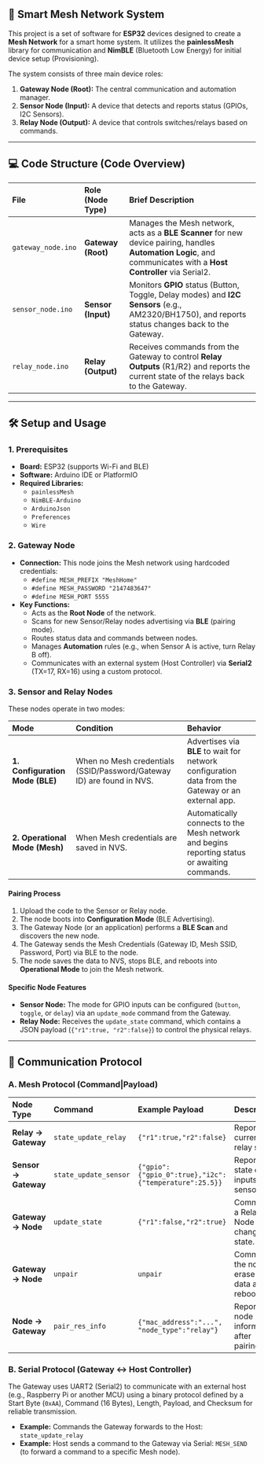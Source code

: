 ## 🏡 Smart Mesh Network System

This project is a set of software for **ESP32** devices designed to create a **Mesh Network** for a smart home system. It utilizes the **painlessMesh** library for communication and **NimBLE** (Bluetooth Low Energy) for initial device setup (Provisioning).

The system consists of three main device roles:

1.  **Gateway Node (Root):** The central communication and automation manager.
2.  **Sensor Node (Input):** A device that detects and reports status (GPIOs, I2C Sensors).
3.  **Relay Node (Output):** A device that controls switches/relays based on commands.

---

## 💻 Code Structure (Code Overview)

| File | Role (Node Type) | Brief Description |
| :--- | :--- | :--- |
| `gateway_node.ino` | **Gateway (Root)** | Manages the Mesh network, acts as a **BLE Scanner** for new device pairing, handles **Automation Logic**, and communicates with a **Host Controller** via Serial2. |
| `sensor_node.ino` | **Sensor (Input)** | Monitors **GPIO** status (Button, Toggle, Delay modes) and **I2C Sensors** (e.g., AM2320/BH1750), and reports status changes back to the Gateway. |
| `relay_node.ino` | **Relay (Output)** | Receives commands from the Gateway to control **Relay Outputs** (R1/R2) and reports the current state of the relays back to the Gateway. |

---

## 🛠️ Setup and Usage

### 1. Prerequisites

* **Board:** ESP32 (supports Wi-Fi and BLE)
* **Software:** Arduino IDE or PlatformIO
* **Required Libraries:**
    * `painlessMesh`
    * `NimBLE-Arduino`
    * `ArduinoJson`
    * `Preferences`
    * `Wire`

### 2. Gateway Node

* **Connection:** This node joins the Mesh network using hardcoded credentials:
    * `#define MESH_PREFIX "MeshHome"`
    * `#define MESH_PASSWORD "2147483647"`
    * `#define MESH_PORT 5555`
* **Key Functions:**
    * Acts as the **Root Node** of the network.
    * Scans for new Sensor/Relay nodes advertising via **BLE** (pairing mode).
    * Routes status data and commands between nodes.
    * Manages **Automation** rules (e.g., when Sensor A is active, turn Relay B off).
    * Communicates with an external system (Host Controller) via **Serial2** (TX=17, RX=16) using a custom protocol.

### 3. Sensor and Relay Nodes

These nodes operate in two modes:

| Mode | Condition | Behavior |
| :--- | :--- | :--- |
| **1. Configuration Mode (BLE)** | When no Mesh credentials (SSID/Password/Gateway ID) are found in NVS. | Advertises via **BLE** to wait for network configuration data from the Gateway or an external app. |
| **2. Operational Mode (Mesh)** | When Mesh credentials are saved in NVS. | Automatically connects to the Mesh network and begins reporting status or awaiting commands. |

#### Pairing Process

1.  Upload the code to the Sensor or Relay node.
2.  The node boots into **Configuration Mode** (BLE Advertising).
3.  The Gateway Node (or an application) performs a **BLE Scan** and discovers the new node.
4.  The Gateway sends the Mesh Credentials (Gateway ID, Mesh SSID, Password, Port) via BLE to the node.
5.  The node saves the data to NVS, stops BLE, and reboots into **Operational Mode** to join the Mesh network.

#### Specific Node Features

* **Sensor Node:** The mode for GPIO inputs can be configured (`button`, `toggle`, or `delay`) via an `update_mode` command from the Gateway.
* **Relay Node:** Receives the `update_state` command, which contains a JSON payload (`{"r1":true, "r2":false}`) to control the physical relays.

---

## 🤝 Communication Protocol

### A. Mesh Protocol (Command\|Payload)

| Node Type | Command | Example Payload | Description |
| :--- | :--- | :--- | :--- |
| **Relay -> Gateway** | `state_update_relay` | `{"r1":true,"r2":false}` | Reports the current relay state. |
| **Sensor -> Gateway** | `state_update_sensor` | `{"gpio":{"gpio_0":true},"i2c":{"temperature":25.5}}` | Reports the state of inputs and sensors. |
| **Gateway -> Node** | `update_state` | `{"r1":false,"r2":true}` | Commands a Relay Node to change its state. |
| **Gateway -> Node** | `unpair` | `unpair` | Commands the node to erase Mesh data and reboot. |
| **Node -> Gateway** | `pair_res_info` | `{"mac_address":"...", "node_type":"relay"}` | Reports node information after pairing. |

### B. Serial Protocol (Gateway <-> Host Controller)

The Gateway uses UART2 (Serial2) to communicate with an external host (e.g., Raspberry Pi or another MCU) using a binary protocol defined by a Start Byte (`0xAA`), Command (16 Bytes), Length, Payload, and Checksum for reliable transmission.

* **Example:** Commands the Gateway forwards to the Host: `state_update_relay`
* **Example:** Host sends a command to the Gateway via Serial: `MESH_SEND` (to forward a command to a specific Mesh node).
